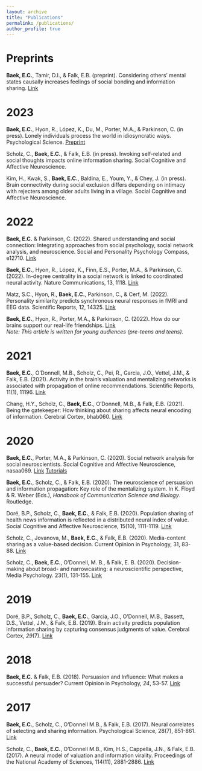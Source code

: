 ```yaml
---
layout: archive
title: "Publications"
permalink: /publications/
author_profile: true
---
```


Preprints
======
**Baek, E.C.**, Tamir, D.I., & Falk, E.B. (preprint). Considering others’ mental states causally increases feelings of social bonding and information sharing. <a href="https://psyarxiv.com/nw43x/" target="_blank">Link</a>

2023
======
**Baek, E.C.**, Hyon, R., López, K., Du, M., Porter, M.A., & Parkinson, C. (in press). Lonely individuals process the world in idiosyncratic ways. Psychological Science. <a href="https://psyarxiv.com/yt872/" target="_blank">Preprint</a>

Scholz, C., **Baek, E.C.**, & Falk, E.B. (in press). Invoking self-related and social thoughts impacts online information sharing. Social Cognitive and Affective Neuroscience.

Kim, H., Kwak, S., **Baek, E.C.**, Baldina, E., Youm, Y., & Chey, J. (in press). Brain connectivity during social exclusion differs depending on intimacy with rejecters among older adults living in a village. Social Cognitive and Affective Neuroscience.

2022
======

**Baek, E.C.** & Parkinson, C. (2022). Shared understanding and social connection: Integrating approaches from social psychology, social network analysis, and neuroscience. Social and Personality Psychology Compass, e12710. <a href="https://compass.onlinelibrary.wiley.com/doi/full/10.1111/spc3.12710" target="_blank">Link</a>

**Baek, E.C.**, Hyon, R., López, K., Finn, E.S., Porter, M.A., & Parkinson, C. (2022). In-degree centrality in a social network is linked to coordinated neural activity. Nature Communications, 13, 1118. <a href="https://www.nature.com/articles/s41467-022-28432-3" target="_blank">Link</a>

Matz, S.C., Hyon, R., **Baek, E.C.**, Parkinson, C., & Cerf, M. (2022). Personality similarity predicts synchronous neural responses in fMRI and EEG data. Scientific Reports, 12, 14325. <a href="https://doi.org/10.1038/s41598-022-18237-1" target="_blank">Link</a> 

**Baek, E.C.**, Hyon, R., Porter, M.A., & Parkinson, C. (2022). How do our brains support our real-life friendships. <a href="https://kids.frontiersin.org/articles/10.3389/frym.2022.640262" target="_blank">Link</a> <br>*Note: This article is written for young audiences (pre-teens and teens).*


2021
======
**Baek, E.C.**, O’Donnell, M.B., Scholz, C., Pei, R., Garcia, J.O., Vettel, J.M., & Falk, E.B. (2021). Activity in the brain’s valuation and mentalizing networks is associated with propagation of online recommendations. Scientific Reports, 11(1), 11196. <a href="https://www.nature.com/articles/s41598-021-90420-2" target="_blank">Link</a>

Chang, H.Y., Scholz, C., **Baek, E.C.**, O’Donnell, M.B., & Falk, E.B. (2021). Being the gatekeeper: How thinking about sharing affects neural encoding of information. Cerebral Cortex, bhab060. <a href="https://doi.org/10.1093/cercor/bhab060" target="_blank">Link</a>

2020
======
**Baek, E.C.**, Porter, M.A., & Parkinson, C. (2020). Social network analysis for social neuroscientists. Social Cognitive and Affective Neuroscience, nasaa069. <a href="https://doi.org/10.1093/scan/nsaa069" target="_blank">Link</a> <a href="https://github.com/elisabaek/social_network_analysis_tutorial" target="_blank">Tutorials</a>

**Baek, E.C.**, Scholz, C., & Falk, E.B. (2020). The neuroscience of persuasion and information propagation: Key role of the mentalizing system. In K. Floyd & R. Weber (Eds.), _Handbook of Communication Science and Biology_. Routledge.

Doré, B.P., Scholz, C., **Baek, E.C.**, & Falk, E.B. (2020). Population sharing of health news information is reflected in a distributed neural index of value. Social Cognitive and Affective Neuroscience, 15(10), 1111-1119. <a href="https://doi.org/10.1093/scan/nsaa129" target="_blank">Link</a>

Scholz, C., Jovanova, M., **Baek, E.C.**, & Falk, E.B. (2020). Media-content sharing as a value-based decision. Current Opinion in Psychology, 31, 83-88. <a href="https://doi.org/10.1016/j.copsyc.2019.08.004" target="_blank">Link</a>

Scholz, C., **Baek, E.C.**, O’Donnell, M. B., & Falk, E. B. (2020). Decision-making about broad- and narrowcasting: a neuroscientific perspective, Media Psychology. 23(1), 131-155. <a href="https://doi.org/10.1080/15213269.2019.1572522" target="_blank">Link</a>

2019
======
Doré, B.P., Scholz, C., **Baek, E.C.**, Garcia, J.O., O’Donnell, M.B., Bassett, D.S., Vettel, J.M., & Falk, E.B. (2019). Brain activity predicts population information sharing by capturing consensus judgments of value. Cerebral Cortex, _29_(7). <a href="https://doi.org/10.1093/cercor/bhy176" target="_blank">Link</a>

2018
======
**Baek, E.C.** & Falk, E.B. (2018). Persuasion and Influence: What makes a successful persuader? Current Opinion in Psychology, _24_, 53-57. <a href="https://doi.org/10.1016/j.copsyc.2018.05.004" target="_blank">Link</a>

2017
======
**Baek, E.C.**, Scholz, C., O’Donnell M.B., & Falk, E.B. (2017). Neural correlates of selecting and sharing information. Psychological Science, 28(7), 851-861. <a href="https://doi.org/10.1177/0956797617695073" target="_blank">Link</a>

Scholz, C., **Baek, E.C.**, O’Donnell M.B., Kim, H.S., Cappella, J.N., & Falk, E.B. (2017). A neural model of valuation and information virality. Proceedings of the National Academy of Sciences, 114(11), 2881-2886. <a href="http://doi.org/10.1073/pnas.1615259114" target="_blank">Link</a>

